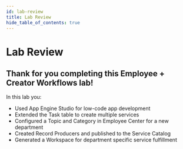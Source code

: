 ```yaml
---
id: lab-review
title: Lab Review
hide_table_of_contents: true
---
```


# Lab Review

## Thank for you completing this Employee + Creator Workflows lab!

In this lab you:

- Used App Engine Studio for low-code app development
- Extended the Task table to create multiple services
- Configured a Topic and Category in Employee Center for a new department
- Created Record Producers and published to the Service Catalog
- Generated a Workspace for department specific service fulfillment